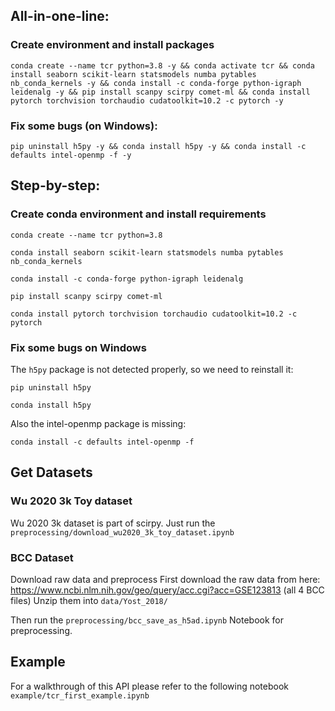 ## All-in-one-line:
### Create environment and install packages

`conda create --name tcr python=3.8 -y && conda activate tcr && conda install seaborn scikit-learn statsmodels numba pytables nb_conda_kernels -y && conda install -c conda-forge python-igraph leidenalg -y && pip install scanpy scirpy comet-ml && conda install pytorch torchvision torchaudio cudatoolkit=10.2 -c pytorch -y`

### Fix some bugs (on Windows):

`pip uninstall h5py -y && conda install h5py -y && conda install -c defaults intel-openmp -f -y`

## Step-by-step: 
### Create conda environment and install requirements

`conda create --name tcr python=3.8`

`conda install seaborn scikit-learn statsmodels numba pytables nb_conda_kernels`

`conda install -c conda-forge python-igraph leidenalg`

`pip install scanpy scirpy comet-ml`

`conda install pytorch torchvision torchaudio cudatoolkit=10.2 -c pytorch`

### Fix some bugs on Windows
The `h5py` package is not detected properly, so we need to reinstall it:

`pip uninstall h5py`

`conda install h5py`

Also the intel-openmp package is missing:

`conda install -c defaults intel-openmp -f`

## Get Datasets
### Wu 2020 3k Toy dataset
Wu 2020 3k dataset is part of scirpy. Just run the `preprocessing/download_wu2020_3k_toy_dataset.ipynb`

### BCC Dataset
Download raw data and preprocess
First download the raw data from here: https://www.ncbi.nlm.nih.gov/geo/query/acc.cgi?acc=GSE123813 (all 4 BCC files) 
Unzip them into `data/Yost_2018/`

Then run the `preprocessing/bcc_save_as_h5ad.ipynb` Notebook for preprocessing.

## Example
For a walkthrough of this API please refer to the following notebook `example/tcr_first_example.ipynb`
